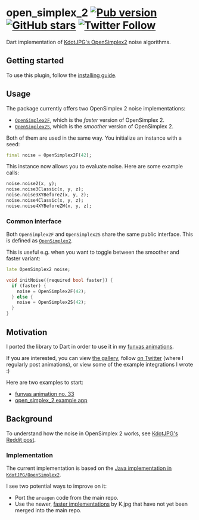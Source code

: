 # open_simplex_2 [![Pub version](https://img.shields.io/pub/v/open_simplex_2.svg)](https://pub.dev/packages/open_simplex_2) [![GitHub stars](https://img.shields.io/github/stars/creativecreatorormaybenot/funvas.svg)](https://github.com/creativecreatorormaybenot/funvas) [![Twitter Follow](https://img.shields.io/twitter/follow/creativemaybeno?label=Follow&style=social)](https://twitter.com/creativemaybeno)

Dart implementation of [KdotJPG's OpenSimplex2](https://github.com/KdotJPG/OpenSimplex2) noise
algorithms.

## Getting started

To use this plugin, follow the [installing guide](https://pub.dev/packages/open_simplex_2/install).

## Usage

The package currently offers two OpenSimplex 2 noise implementations:

* [`OpenSimplex2F`](https://pub.dev/documentation/open_simplex_2/latest/open_simplex_2/OpenSimplex2F-class.html),
  which is the *faster* version of OpenSimplex 2.
* [`OpenSimplex2S`](https://pub.dev/documentation/open_simplex_2/latest/open_simplex_2/OpenSimplex2S-class.html),
  which is the *smoother* version of OpenSimplex 2.

Both of them are used in the same way. You initialize an instance with a seed:

```dart
final noise = OpenSimplex2F(42);
```

This instance now allows you to evaluate noise. Here are some example calls:

```dart
noise.noise2(x, y);
noise.noise3Classic(x, y, z);
noise.noise3XYBeforeZ(x, y, z);
noise.noise4Classic(x, y, z);
noise.noise4XYBeforeZW(x, y, z);
```

### Common interface

Both `OpenSimplex2F` and `OpenSimplex2S` share the same public interface.
This is defined as [`OpenSimplex2`](https://pub.dev/documentation/open_simplex_2/latest/open_simplex_2/OpenSimplex2-class.html).

This is useful e.g. when you want to toggle between the smoother and faster variant:

```dart
late OpenSimplex2 noise;

void initNoise({required bool faster}) {
  if (faster) {
    noise = OpenSimplex2F(42);
  } else {
    noise = OpenSimplex2S(42);
  }
}
```

## Motivation

I ported the library to Dart in order to use it in my [funvas animations](https://github.com/creativecreatorormaybenot/funvas).

If you are interested, you can view [the gallery](https://funvas.creativemaybeno.dev), follow
[on Twitter](https://twitter.com/creativemaybeno) (where I regularly post animations), or view some
of the example integrations I wrote :)

Here are two examples to start:

* [funvas animation no. 33](https://github.com/creativecreatorormaybenot/funvas/blob/main/funvas_tweets/lib/src/33.dart)
* [open_simplex_2 example app](https://github.com/creativecreatorormaybenot/funvas/blob/main/open_simplex_2/example/lib/main.dart)

## Background

To understand how the noise in OpenSimplex 2 works, see [KdotJPG's Reddit post](https://www.reddit.com/r/VoxelGameDev/comments/ee94wg/supersimplex_the_better_opensimplex_new_gradient/?utm_source=share&utm_medium=web2x&context=3).

### Implementation

The current implementation is based on the [Java implementation in `KdotJPG/OpenSimplex2`](https://github.com/KdotJPG/OpenSimplex2/tree/a186b9bb644747c936d7cba748d11f28b1cee66e/java).

I see two potential ways to improve on it:

* Port the `areagen` code from the main repo.
* Use the newer, [faster implementations](https://github.com/Auburn/FastNoiseLite/blob/349a518064003b74170037d867da8e3a68e1b74e/Java/FastNoiseLite.java)
  by K.jpg that have not yet been merged into the main repo.
